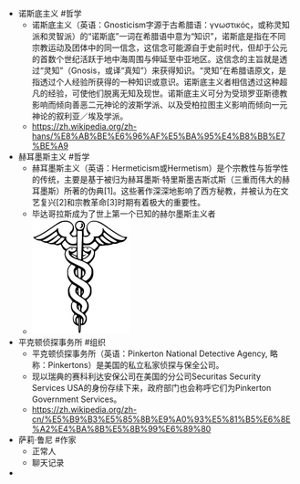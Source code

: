 - 诺斯底主义 #哲学
	- 诺斯底主义（英语：Gnosticism字源于古希腊语：γνωστικός，或称灵知派和灵智派）的“诺斯底”一词在希腊语中意为“知识”，诺斯底是指在不同宗教运动及团体中的同一信念，这信念可能源自于史前时代，但却于公元的首数个世纪活跃于地中海周围与伸延至中亚地区。这信念的主旨就是透过“灵知”（Gnosis，或译“真知”）来获得知识。“灵知”在希腊语原文，是指透过个人经验所获得的一种知识或意识。诺斯底主义者相信透过这种超凡的经验，可使他们脱离无知及现世。诺斯底主义可分为受琐罗亚斯德教影响而倾向善恶二元神论的波斯学派、以及受柏拉图主义影响而倾向一元神论的叙利亚／埃及学派。
	- https://zh.wikipedia.org/zh-hans/%E8%AB%BE%E6%96%AF%E5%BA%95%E4%B8%BB%E7%BE%A9
- 赫耳墨斯主义 #哲学
	- 赫耳墨斯主义（英语：Hermeticism或Hermetism）是个宗教性与哲学性的传统，主要是基于被归为赫耳墨斯·特里斯墨吉斯忒斯（三重而伟大的赫耳墨斯）所著的伪典[1]。这些著作深深地影响了西方秘教，并被认为在文艺复兴[2]和宗教革命[3]时期有着极大的重要性。
	- 毕达哥拉斯成为了世上第一个已知的赫尔墨斯主义者
	- ![image.png](../assets/image_1683337618306_0.png)
- 平克顿侦探事务所 #组织
	- 平克顿侦探事务所（英语：Pinkerton National Detective Agency, 略称：Pinkertons）是美国的私立私家侦探与保全公司。
	- 现以瑞典的赛科利达安保公司在美国的分公司Securitas Security Services USA的身份存续下来，政府部门也会称呼它们为Pinkerton Government Services。
	- https://zh.wikipedia.org/zh-cn/%E5%B9%B3%E5%85%8B%E9%A0%93%E5%81%B5%E6%8E%A2%E4%BA%8B%E5%8B%99%E6%89%80
- 萨莉·鲁尼 #作家
	- 正常人
	- 聊天记录
-